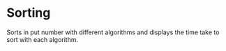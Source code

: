 # Sorting
Sorts in put number with different algorithms and displays the time take to sort with each algorithm.
